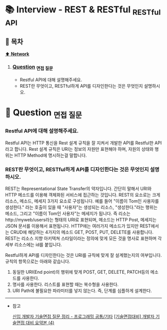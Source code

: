 # :books: Interview - REST & RESTful <sub>RESTful API</sub>

## :bookmark_tabs: 목차

[:arrow_up: **Network**](../README.md)

1. ### [Question](#) <sub>면접 질문</sub>

   - Restful API에 대해 설명해주세요.
   - REST란 무엇이고, RESTful하게 API를 디자인한다는 것은 무엇인지 설명하시오.

# :closed_book: Question <sub>면접 질문</sub>

### Restful API에 대해 설명해주세요.

Restful API는 HTTP 통신을 Rest 설계 규칙을 잘 지켜서 개발한 API를 Restful한 API라고 합니다.
Rest 설계 규칙은 URI는 정보의 자원만 표현해야 하며, 자원의 상태와 행위는 HTTP Method에 명시하는걸 말합니다.

### REST란 무엇이고, RESTful하게 API를 디자인한다는 것은 무엇인지 설명하시오.
REST는 Representational State Transfer의 약자입니다. 간단히 말해서 URI와 HTTP 메소드를 이용해 객체화된 서비스에 접근하는 것입니다. REST의 요소로는 크게 리소스, 메소드, 메세지 3가지 요소로 구성됩니다. 예를 들어 "이름이 Tom인 사용자를 생성한다." 라는 호출이 있을 때 "사용자"는 생성되는 리소스, "생성한다."라는 행위는 메소드, 그리고 "이름이 Tom인 사용자"는 메세지가 됩니다. 즉 리소는 http://myweb/users라는 형태의 URI로 표현되며, 메소드는 HTTP Post, 메세지는 JSON 문서를 이용해서 표현됩니다. HTTP에는 여러가지 메소드가 있지만 REST에서는 CRUD에 해당하는 4가지의 메소드 GET, POST, PUT, DELETE를 사용합니다. REST는 리소스 지향 아키텍쳐 스타일이라는 정의에 맞게 모든 것을 명사로 표현하며 각 세부 리소스에는 id를 붙입니다.

Restful하게 API를 디자인한다는 것은 URI를 규칙에 맞게 잘 설계했는지의 여부입니다. 규칙의 항목으로는 아래와 같습니다.
1. 동일한 URI(End point)의 행위에 맞게 POST, GET, DELETE, PATCH등의 메소드를 사용한다.
2. 명사를 사용한다. 리스트를 표현할 때는 복수형을 사용한다.
3. URI Path에 불필요한 파라미터를 넣지 않는다. 즉, 단계를 심플하게 설계한다.

---

- 참고

   [신입 개발자 기술면접 질문 정리 - 프로그래밍 공통/기타](https://dev-coco.tistory.com/164)
   [[기술면접대비] 개발자 기술면접 대비 요약본 (4)](https://wooaoe.tistory.com/51)